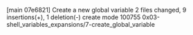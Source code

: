 [main 07e6821] Create a new global variable
 2 files changed, 9 insertions(+), 1 deletion(-)
 create mode 100755 0x03-shell_variables_expansions/7-create_global_variable
